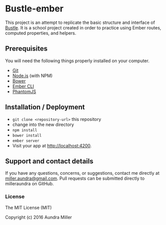 # Bustle-ember

This project is an attempt to replicate the basic structure and interface of [Bustle](http://www.bustle.com/). It is a school project created in order to practice using Ember routes, computed properties, and helpers. 

## Prerequisites

You will need the following things properly installed on your computer.

* [Git](http://git-scm.com/)
* [Node.js](http://nodejs.org/) (with NPM)
* [Bower](http://bower.io/)
* [Ember CLI](http://www.ember-cli.com/)
* [PhantomJS](http://phantomjs.org/)

## Installation / Deployment

* `git clone <repository-url>` this repository
* change into the new directory
* `npm install`
* `bower install`
* `ember server`
* Visit your app at [http://localhost:4200](http://localhost:4200).

## Support and contact details

If you have any questions, concerns, or suggestions, contact me directly at miller.aundra@gmail.com. Pull requests can be submitted directly to milleraundra on GitHub.

### License

The MIT License (MIT)

Copyright (c) 2016 Aundra Miller
